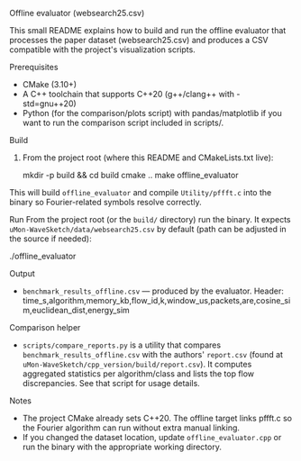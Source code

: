 Offline evaluator (websearch25.csv)

This small README explains how to build and run the offline evaluator that
processes the paper dataset (websearch25.csv) and produces a CSV compatible
with the project's visualization scripts.

Prerequisites
- CMake (3.10+)
- A C++ toolchain that supports C++20 (g++/clang++ with -std=gnu++20)
- Python (for the comparison/plots script) with pandas/matplotlib if you want
  to run the comparison script included in scripts/.

Build
1. From the project root (where this README and CMakeLists.txt live):

   mkdir -p build && cd build
   cmake ..
   make offline_evaluator

This will build `offline_evaluator` and compile `Utility/pffft.c` into the
binary so Fourier-related symbols resolve correctly.

Run
From the project root (or the `build/` directory) run the binary. It expects
`uMon-WaveSketch/data/websearch25.csv` by default (path can be adjusted in the
source if needed):

  ./offline_evaluator

Output
- `benchmark_results_offline.csv` — produced by the evaluator. Header:
  time_s,algorithm,memory_kb,flow_id,k,window_us,packets,are,cosine_sim,euclidean_dist,energy_sim

Comparison helper
- `scripts/compare_reports.py` is a utility that compares
  `benchmark_results_offline.csv` with the authors' `report.csv` (found at
  `uMon-WaveSketch/cpp_version/build/report.csv`). It computes aggregated
  statistics per algorithm/class and lists the top flow discrepancies. See
  that script for usage details.

Notes
- The project CMake already sets C++20. The offline target links pffft.c so
  the Fourier algorithm can run without extra manual linking.
- If you changed the dataset location, update `offline_evaluator.cpp` or run
  the binary with the appropriate working directory.
